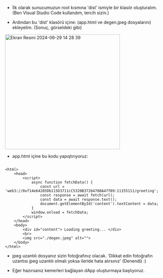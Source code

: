 - İlk olarak sunucumuzun root kısmına 'dist' ismiyle bir klasör oluşturalım. (Ben Visual Studio Code kullandım, tercih sizin.)



- Ardından bu 'dist' klasörü içine: (app.html ve degen.jpeg dosyalarını) ekleyelim. (Sonuç, görseldeki gibi)



<img width="375" alt="Ekran Resmi 2024-06-29 14 28 39" src="https://github.com/kaplanbitcoin1/EthStorage-dApp-Tasks/assets/98455323/ceabe228-0b2a-4a24-9e59-7ecdf968d367">



- app.html içine bu kodu yapıştırıyoruz:






```shell

<html>
    <head>
        <script>
            async function fetchData() {
                const url = 'web3://0xf14e64285Db115D3711cC5320B37264708A47f89:11155111/greeting';
                const response = await fetch(url);
                const data = await response.text();
                document.getElementById('content').textContent = data;
            }
            window.onload = fetchData;
        </script>
    </head>
    <body>
        <div id="content"> Loading greeting... </div>
        <br>
        <img src="./degen.jpeg" alt="">
    </body>
</html>

```


- jpeg uzantılı dosyanız sizin fotoğrafınız olacak. 'Dikkat edin fotoğrafın uzantısı jpeg uzantılı olmalı yoksa ileride hata alırsınız' (Denendi) :)


- Eğer hazırsanız kemerleri bağlayan dApp oluşturmaya başlıyoruz. 


